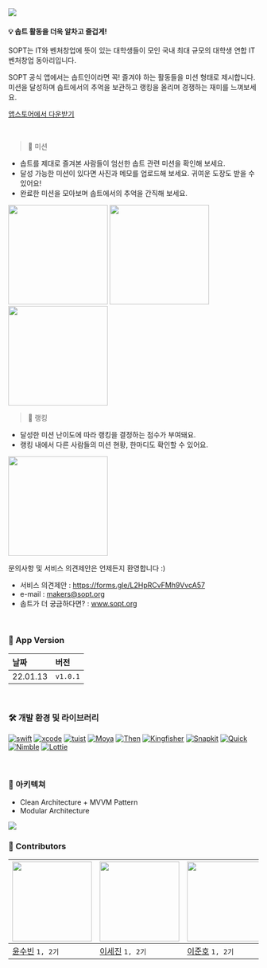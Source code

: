 <img src="https://user-images.githubusercontent.com/81167570/213432701-e6c06a4a-e435-4966-9565-d95d9ae85d69.png"/>

#### 💡 솝트 활동을 더욱 알차고 즐겁게!   

SOPT는 IT와 벤처창업에 뜻이 있는 대학생들이 모인
국내 최대 규모의 대학생 연합 IT 벤처창업 동아리입니다.

SOPT 공식 앱에서는 솝트인이라면 꼭! 즐겨야 하는 활동들을 미션 형태로 제시합니다.    
미션을 달성하며 솝트에서의 추억을 보관하고 랭킹을 올리며 경쟁하는 재미를 느껴보세요.

[앱스토어에서 다운받기](https://apps.apple.com/kr/app/sopt/id6444594319)

<br>

> 📮 미션
- 솝트를 제대로 즐겨본 사람들이 엄선한 솝트 관련 미션을 확인해 보세요.
- 달성 가능한 미션이 있다면 사진과 메모를 업로드해 보세요. 귀여운 도장도 받을 수 있어요!
- 완료한 미션을 모아보며 솝트에서의 추억을 간직해 보세요.

<img src="https://user-images.githubusercontent.com/81167570/213433495-51eabb73-a1b7-4540-b48b-d21c37fe6f42.png" width=200 />   <img src="https://user-images.githubusercontent.com/81167570/213434064-e0f92603-c8fb-4a9d-a26d-3b20dabdf73c.png" width=200 />   <img src="https://user-images.githubusercontent.com/81167570/213434855-15797a40-f34f-446c-a44d-975b284b09ab.png" width=200 />


> 💪 랭킹
- 달성한 미션 난이도에 따라 랭킹을 결정하는 점수가 부여돼요.
- 랭킹 내에서 다른 사람들의 미션 현황, 한마디도 확인할 수 있어요.
<img src="https://user-images.githubusercontent.com/81167570/213433864-988e543b-3aae-47fb-be6c-66e0a218c789.png" width=200 />


문의사항 및 서비스 의견제안은 언제든지 환영합니다 :)
- 서비스 의견제안 : https://forms.gle/L2HpRCvFMh9VvcA57
- e-mail : makers@sopt.org
- 솝트가 더 궁금하다면? : www.sopt.org

<br>

### 📱 App Version
| 날짜 | 버전 |
|:--|:--|
| 22.01.13 | `v1.0.1` |

<br>

### 🛠 개발 환경 및 라이브러리
[![swift](https://img.shields.io/badge/swift-5.0-orange)]() [![xcode](https://img.shields.io/badge/Xcode-13.0-blue)]() [![tuist](https://img.shields.io/badge/Tuist-3.12.0-purple)]() [![Moya](https://img.shields.io/badge/Moya-15.0.0-yellow)]() [![Then](https://img.shields.io/badge/Then-2-gray)]() [![Kingfisher](https://img.shields.io/badge/Kingfisher-7.0.0-red)]() [![Snapkit](https://img.shields.io/badge/SnapKit-5.0.0-yellow)]() [![Quick](https://img.shields.io/badge/Quick-5.0.0-green)]() [![Nimble](https://img.shields.io/badge/Nimble-10.0.0-green)]() [![Lottie](https://img.shields.io/badge/Lottie-3.0.0-orange)]()

<br>

### 🏡 아키텍쳐
- Clean Architecture + MVVM Pattern
- Modular Architecture
<img src="https://user-images.githubusercontent.com/81167570/213435419-a1bc0949-2917-41b4-aee1-3b8f40f50824.png" />

<br>



### 🍏 Contributors
| <img src="https://user-images.githubusercontent.com/81167570/213436276-c1887933-0c9d-4540-b0e2-7bb7f8f110da.jpeg" width=160/> | <img src="https://user-images.githubusercontent.com/81167570/213436338-6778dd31-a614-464b-a730-8f3cec93ec8e.jpeg" width=160 />| <img src="https://user-images.githubusercontent.com/81167570/213436397-ab386305-6171-4c3e-acd1-afd78c9456de.jpeg" width=160/>| <img src="https://user-images.githubusercontent.com/81167570/213436015-e9bcce7d-45f2-49d8-a9cd-d1a31f511eba.jpeg" width=160 /> 
|--|--|--|--|
| [윤수빈](https://github.com/devxsby) `1, 2기` | [이세진](https://github.com/lsj8706) `1, 2기` | [이준호](https://github.com/L-j-h-c) `1, 2기` | [양수빈](https://github.com/yangsubinn) `1기` |




